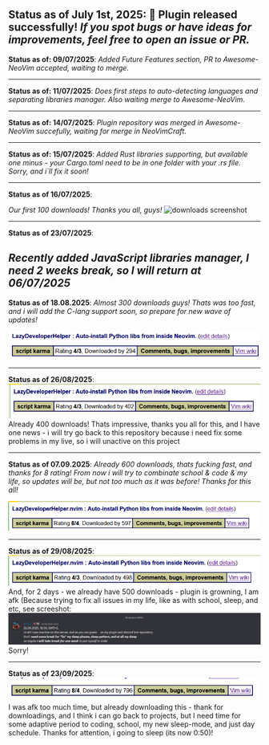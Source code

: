 <b>Status as of July 1st, 2025</b>:
🎉 Plugin released successfully!
*If you spot bugs or have ideas for improvements, feel free to open an issue or PR.*
---

<b>Status as of: 09/07/2025</b>:
*Added Future Features section, PR to Awesome-NeoVim accepted, waiting to merge.*

---

<b>Status as of: 11/07/2025</b>:
*Does first steps to auto-detecting languages and separating libraries manager. Also waiting merge to Awesome-NeoVim.*

---
<b>Status as of: 14/07/2025</b>:
*Plugin repository was merged in Awesome-NeoVim succefully, waiting for merge in NeoVimCraft.*

---
<b>Status as of: 15/07/2025</b>:
*Added Rust libraries supporting, but available one minus - your Cargo.toml need to be in one folder with your .rs file. Sorry, and i`ll fix it soon!*

---
<b>Status as of 16/07/2025</b>:

*Our first 100 downloads! Thanks you all, guys!*
![downloads screenshot](images/downloads.png)

---
<b>Status as of 23/07/2025</b>:

*Recently added JavaScript libraries manager, I need 2 weeks break, so I will return at 06/07/2025*
---
<b>Status as of 18.08.2025</b>:
*Almost 300 downloads guys! Thats was too fast, and i will add the C-lang support soon, so prepare for new wave of updates!*

![downloading stats](images/295_downloading.png)

---

<b>Status as of 26/08/2025</b>:
![400 downloads](./images/400_downloads.png) 
Already 400 downloads! Thats impressive, thanks you all for this, and I have one news - i will try go back to this repository because i need fix some problems in my live, so i will unactive on this project

---
<b>Status as of 07.09.2025</b>:
*Already 600 downloads, thats fucking fast, and thanks for 8 rating! From now i will try to combinate school & code & my life, so updates will be, but not too much as it was before! Thanks for this all!*

![downloads stat](images/almost_600_downloads.png)

---
<b>Status as of 29/08/2025</b>:
![500 downloads](./images/almost_500_downloads.png)
And, for 2 days - we already have 500 downloads - plugin is growning, I am afk (Because trying to fix all issues in my life, like as with school, sleep, and etc, see screeshot:
![Discord screenshot](./images/screenshot_from_discord.png)
Sorry!

---

<b>Status as of 23/09/2025</b>:
![790 downloads](./images/790_downloads.png)
I was afk too much time, but already downloading this - thank for downloadings, and I think i can go back to projects, but I need time for some adaptive period to coding, school, my new sleep-mode, and just day schedule.
Thanks for attention, i going to sleep (its now 0:50)!

